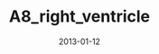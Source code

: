 ---
title: A8_right_ventricle
image: https://www.cycif.org/assets/img/rashid-2019-heart/A8_right_ventricle.jpg
date: '2013-01-12'
minerva_link: https://www.cycif.org/data/rashid-2019-heart/osd-A8_right_ventricle.html
info_link: https://www.cycif.org/data/rashid-2019-heart/index.html
show_page_link: false
tags:
    - narrated
    - heart
---
